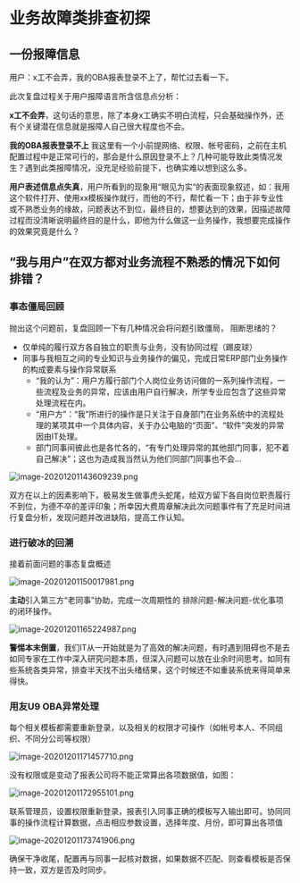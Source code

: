 # 业务故障类排查初探

## 一份报障信息

用户：x工不会弄，我的OBA报表登录不上了，帮忙过去看一下。

此次复盘过程关于用户报障语言所含信息点分析：

**x工不会弄**，这句话的意思，除了本身x工确实不明白流程，只会基础操作外，还有个关键潜在信息就是报障人自己很大程度也不会。

**我的OBA报表登录不上** 我这里有一个小前提网络、权限、帐号密码，之前在主机配置过程中是正常可行的，那会是什么原因登录不上？几种可能导致此类情况发生？遇到此类报障情况，没充足经验前提下，也确实难以想到这么多。

**用户表述信息点失真**，用户所看到的现象用“眼见为实“的表面现象叙述，如：我用这个软件打开、使用xx模板操作就行，而他的不行，帮忙看一下；由于非专业性或不熟悉业务的缘故，问题表达不到位，最终目的，想要达到的效果，因描述故障过程而没清晰说明最终目的是什么，即他为什么做这一业务操作，我想要完成操作的效果究竟是什么？

## “我与用户”在双方都对业务流程不熟悉的情况下如何排错？

### 事态僵局回顾

抛出这个问题前，复盘回顾一下有几种情况会将问题引致僵局， 阻断思绪的？
* 仅单纯的履行双方各自独立的职责与业务，没有协同过程（踢皮球）
* 同事与我相互之间的专业知识与业务操作的偏见，完成日常ERP部门业务操作的构成要素与操作异常联系
  * “我的认为”：用户方履行部门个人岗位业务访问做的一系列操作流程，一些流程及业务的异常，应该由用户自行解决，所学专业应包含了这些异常处理流程在内。
  * “用户方”：“我”所进行的操作是只关注于自身部门在业务系统中的流程处理的某项其中一个具体内容，关于办公电脑的“页面”、“软件”突发的异常因由IT处理。
  * 部门同事间彼此也是各忙各的，“有专门处理异常的其他部门同事，犯不着自己解决”；这也为造成我当然认为他们同部门同事也不会...

![image-20201201143609239.png](https://i.loli.net/2020/12/01/bhIf5c3mRXtAMU2.png)

双方在以上的因素影响下，极易发生做事虎头蛇尾，给双方留下各自岗位职责履行不到位，为德不卒的差评印象；所幸因大费周章解决此次问题事件有了充足时间进行复盘分析，发现问题并改进缺陷，提高工作认知。

### 进行破冰的回溯

接着前面问题的事态复盘概述

![image-20201201150017981.png](https://i.loli.net/2020/12/01/jfqa3APzuZyXIMi.png)

**主动**引入第三方“老同事”协助，完成一次周期性的 排除问题-解决问题-优化事项的闭环操作。

![image-20201201165224987.png](https://i.loli.net/2020/12/01/NF4tRHeGLDzZgYv.png)

**警惕本末倒置**，我们IT从一开始就是为了高效的解决问题，有时遇到阻碍也不是去如同专家在工作中深入研究问题本质，但深入问题可以放在业余时间思考。如同有些系统各类异常，排查半天找不出头绪结果，这个时候还不如重装系统来得简单来得快。


### 用友U9 OBA异常处理

每个相关模板都需要重新登录，以及相关的权限才可操作（如帐号本人、不同组织、不同分公司等权限）

![image-20201201171457710.png](https://i.loli.net/2020/12/01/LYj4Uo63EM2tC8V.png)

没有权限或是变动了报表公司将不能正常算出各项数据值，如图：

![image-20201201172955101.png](https://i.loli.net/2020/12/01/Ffkcla8UDimLzPB.png)

联系管理员，设置权限重新登录，报表引入同事正确的模板写入输出即可。协同同事的操作流程计算数据，点击相应参数设置，选择年度、月份，即可算出各项值

![image-20201201173741906.png](https://i.loli.net/2020/12/01/fw1MeqP835SOXYC.png)


确保干净收尾，配置再与同事一起核对数据，如果数据不匹配、则查看模板是否保持一致，双方是否及时同步。

